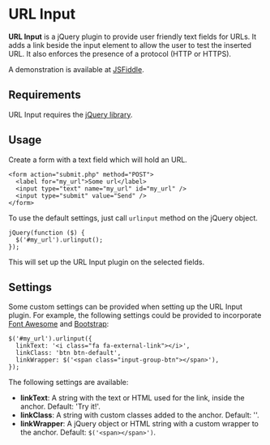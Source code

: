 # URL Input

**URL Input** is a jQuery plugin to provide user friendly text fields for URLs. It adds a link beside the input element to allow the user to test the inserted URL. It also enforces the presence of a protocol (HTTP or HTTPS).

A demonstration is available at [JSFiddle](https://jsfiddle.net/0qjqnbng/).

## Requirements

URL Input requires the [jQuery library](https://jquery.com/).

## Usage

Create a form with a text field which will hold an URL.

```
<form action="submit.php" method="POST">
  <label for="my_url">Some url</label>
  <input type="text" name="my_url" id="my_url" />
  <input type="submit" value="Send" />
</form>
```

To use the default settings, just call `urlinput` method on the jQuery object.

```
jQuery(function ($) {
  $('#my_url').urlinput();
});
```

This will set up the URL Input plugin on the selected fields.

## Settings

Some custom settings can be provided when setting up the URL Input plugin. For example, the following settings could be provided to incorporate [Font Awesome](http://fortawesome.github.io/Font-Awesome/) and [Bootstrap](http://getbootstrap.com/):

```
$('#my_url').urlinput({
  linkText: '<i class="fa fa-external-link"></i>',
  linkClass: 'btn btn-default',
  linkWrapper: $('<span class="input-group-btn"></span>'),
});
```

The following settings are available:
- **linkText**: A string with the text or HTML used for the link, inside the anchor. Default: 'Try it!'.
- **linkClass**: A string with custom classes added to the anchor. Default: ''.
- **linkWrapper**: A jQuery object or HTML string with a custom wrapper to the anchor. Default: `$('<span></span>')`.
